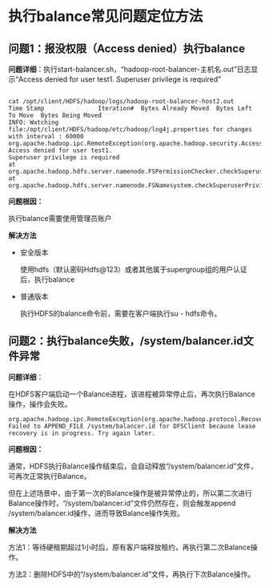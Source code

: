 # 执行balance常见问题定位方法<a name="mrs_03_0094"></a>

## 问题1：报没权限（Access denied）执行balance<a name="zh-cn_topic_0167276457_section47724704103832"></a>

**问题详细**：执行start-balancer.sh，“hadoop-root-balancer-主机名.out”日志显示“Access denied for user test1. Superuser privilege is required”

```
 
cat /opt/client/HDFS/hadoop/logs/hadoop-root-balancer-host2.out
Time Stamp               Iteration#  Bytes Already Moved  Bytes Left To Move  Bytes Being Moved
INFO: Watching file:/opt/client/HDFS/hadoop/etc/hadoop/log4j.properties for changes with interval : 60000
org.apache.hadoop.ipc.RemoteException(org.apache.hadoop.security.AccessControlException): Access denied for user test1. 
Superuser privilege is required
at org.apache.hadoop.hdfs.server.namenode.FSPermissionChecker.checkSuperuserPrivilege(FSPermissionChecker.java:122)
at org.apache.hadoop.hdfs.server.namenode.FSNamesystem.checkSuperuserPrivilege(FSNamesystem.java:5916)

```

**问题根因：**

执行balance需要使用管理员账户

**解决方法**

-   安全版本

    使用hdfs（默认密码Hdfs@123）或者其他属于supergroup组的用户认证后，执行balance

-   普通版本

    执行HDFS的balance命令前，需要在客户端执行su - hdfs命令。


## 问题2：执行balance失败，/system/balancer.id文件异常<a name="zh-cn_topic_0167276457_section6644201091646"></a>

**问题详细**：

在HDFS客户端启动一个Balance进程，该进程被异常停止后，再次执行Balance操作，操作会失败。

```
org.apache.hadoop.ipc.RemoteException(org.apache.hadoop.protocol.RecoveryInProgressException): Failed to APPEND_FILE /system/balancer.id for DFSClient because lease recovery is in progress. Try again later.
```

**问题根因：**

通常，HDFS执行Balance操作结束后，会自动释放“/system/balancer.id”文件，可再次正常执行Balance。

但在上述场景中，由于第一次的Balance操作是被异常停止的，所以第二次进行Balance操作时，“/system/balancer.id”文件仍然存在，则会触发append /system/balancer.id操作，进而导致Balance操作失败。

**解决方法**

方法1：等待硬租期超过1小时后，原有客户端释放租约，再执行第二次Balance操作。

方法2：删除HDFS中的“/system/balancer.id”文件，再执行下次Balance操作。


